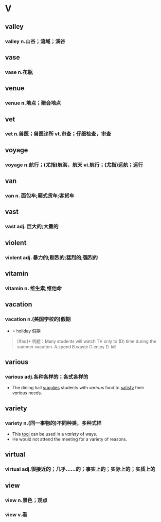 
# V

## valley

### valley n.山谷；流域；溪谷  

## vase

### vase n.花瓶  

## venue

### venue n.地点；聚会地点  

## vet

### vet n.兽医；兽医诊所 vt.审查；仔细检查，审查  

## voyage

### voyage n.航行；(尤指)航海，航天 vi.航行；(尤指)远航；远行  

## van
### van n. 面包车;厢式货车;客货车

## vast
### vast adj. 巨大的;大量的

## violent
### violent adj. 暴力的;剧烈的;猛烈的;强烈的

## vitamin
### vitamin n. 维生素;维他命

## vacation
### vacation n.(美国学校的)假期
- = holiday 假期

>[!faq]+ 例题：Many students will watch TV only to (D) time during the summer vacation.
>A.spend B.waste C.enjoy D. kill

## various
### various adj.各种各样的；各式各样的
- The dining hall [supplies](#supply) students with *various* food to [satisfy](#satisfy) their *various* needs.

## variety
### variety n.(同一事物的)不同种类，多种式样

- This [tool](#tool) can be used in a *variety* of ways.
- He would not attend the meeting for a variety of reasons.

## virtual
### virtual adj.很接近的；几乎……的；事实上的；实际上的；实质上的

## view
### view n.景色；观点
### view v.看